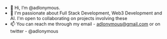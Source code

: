 - 👋 Hi, I’m @adlonymous.
- 💞️ I'm passionate about Full Stack Development, Web3 Development and AI. I'm open to collaborating on projects involving these
- 📫 You can reach me through my email - adlonymous@gmail.com or on twitter - @adlonymous

<!---
adlonymous/adlonymous is a ✨ special ✨ repository because its `README.md` (this file) appears on your GitHub profile.
You can click the Preview link to take a look at your changes.
--->
